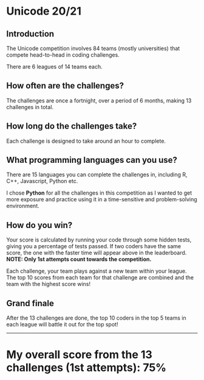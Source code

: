 # Unicode 20/21

## Introduction

The Unicode competition involves 84 teams (mostly universities) that compete head-to-head in coding challenges.

There are 6 leagues of 14 teams each.

## How often are the challenges?

The challenges are once a fortnight, over a period of 6 months, making 13 challenges in total.

## How long do the challenges take?

Each challenge is designed to take around an hour to complete.

## What programming languages can you use?

There are 15 languages you can complete the challenges in, including R, C++, Javascript, Python etc.

I chose **Python** for all the challenges in this competition as I wanted to get more exposure and practice using it in a time-sensitive and problem-solving environment.

## How do you win?

Your score is calculated by running your code through some hidden tests, giving you a percentage of tests passed. If two coders have the same score, the one with the faster time will appear above in the leaderboard. **NOTE: Only 1st attempts count towards the competition.**

Each challenge, your team plays against a new team within your league. The top 10 scores from each team for that challenge are combined and the team with the highest score wins!

## Grand finale

After the 13 challenges are done, the top 10 coders in the top 5 teams in each league will battle it out for the top spot!

-----

# My overall score from the 13 challenges (1st attempts): 75%
